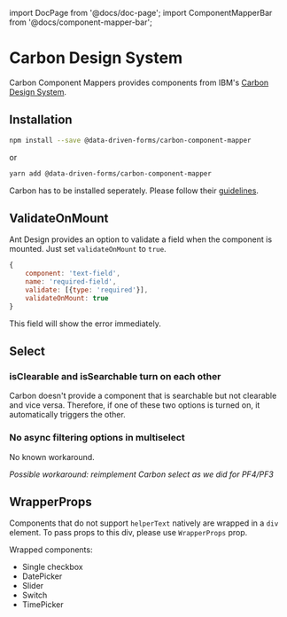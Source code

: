 import DocPage from '@docs/doc-page';
import ComponentMapperBar from '@docs/component-mapper-bar';

<DocPage>

# Carbon Design System

<ComponentMapperBar prefix="carbon" href="https://www.carbondesignsystem.com/" />

Carbon Component Mappers provides components from IBM's [Carbon Design System](https://www.carbondesignsystem.com/).

## Installation

```bash
npm install --save @data-driven-forms/carbon-component-mapper
```
or
```bash
yarn add @data-driven-forms/carbon-component-mapper
```

Carbon has to be installed seperately. Please follow their [guidelines](https://www.carbondesignsystem.com/developing/frameworks/react#install).

## ValidateOnMount

Ant Design provides an option to validate a field when the component is mounted. Just set `validateOnMount` to `true`.

```jsx
{
    component: 'text-field',
    name: 'required-field',
    validate: [{type: 'required'}],
    validateOnMount: true
}
```

This field will show the error immediately.

## Select

### isClearable and isSearchable turn on each other

Carbon doesn't provide a component that is searchable but not clearable and vice versa. Therefore, if one of these two options is turned on, it automatically triggers the other.


### No async filtering options in multiselect

No known workaround.

_Possible workaround: reimplement Carbon select as we did for PF4/PF3_

## WrapperProps

Components that do not support `helperText` natively are wrapped in a `div` element. To pass props to this div, please use `WrapperProps` prop.

Wrapped components:

- Single checkbox
- DatePicker
- Slider
- Switch
- TimePicker

</DocPage>
